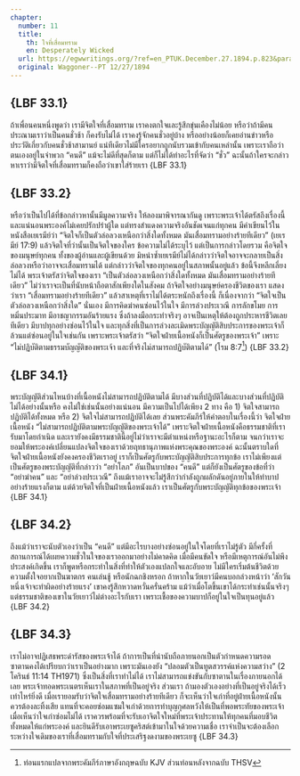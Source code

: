 ```yaml
---
chapter:
  number: 11
  title:
    th: ใจที่เสื่อมทราม
    en: Desperately Wicked
  url: https://egwwritings.org/?ref=en_PTUK.December.27.1894.p.823&para=1518.11426
  original: Waggoner--PT 12/27/1894
---
```


## {LBF 33.1}

ถ้าเพื่อนคนหนึ่งพูดว่า เรามีจิตใจที่เสื่อมทราม เราคงตกใจและรู้สึกขุ่นเคืองไม่น้อย หรือว่าถ้ามีคนประณามเราว่าเป็นคนชั่วช้า ก็คงรับไม่ได้ เราคงรู้จักคนชั่วอยู่บ้าง หรืออย่างน้อยก็เคยอ่านข่าวหรือประวัติเกี่ยวกับคนชั่วช้าสามานย์ แน่ทีเดียวไม่มีใครอยากถูกนับรวมเข้ากับคนเหล่านั้น เพราะเราถือว่าตนเองอยู่ในจำพวก “คนดี” แม้จะไม่ดีที่สุดก็ตาม แต่ก็ไม่ได้ทำอะไรที่จัดว่า “ชั่ว” ฉะนั้นถ้าใครจะกล่าวหาเราว่ามีจิตใจที่เสื่อมทรามก็คงถือว่าเขาใส่ร้ายเรา {LBF 33.1}

## {LBF 33.2}

หรือว่าเป็นไปได้ที่ข้อกล่าวหานั้นมีมูลความจริง ให้ลองมาพิจารณากันดู เพราะพระเจ้าได้ตรัสถึงเรื่องนี้ และแน่นอนพระองค์ไม่เคยปรักปรำผู้ใด แต่ทรงสำแดงความจริงอันชัดเจนแก่ทุกคน มีคำเขียนไว้ในหนังสือเยเรมีย์ว่า “จิตใจก็เป็นตัวล่อลวงเหนือกว่าสิ่งใดทั้งหมด มันเสื่อมทรามอย่างร้ายทีเดียว” (เยเรมีย์ 17:9) แล้วจิตใจที่ว่านั้นเป็นจิตใจของใคร ข้อความไม่ได้ระบุไว้ แต่เป็นการกล่าวโดยรวม คือจิตใจของมนุษย์ทุกคน ทั้งของผู้อ่านและผู้เขียนด้วย มิหนำซ้ำเยเรมีย์ไม่ได้กล่าวว่าจิตใจอาจจะกลายเป็นสิ่งล่อลวงหรือว่าอาจจะเสื่อมทรามได้ แต่กล่าวว่าจิตใจของทุกคนอยู่ในสภาพนั้นอยู่แล้ว ข้อนี้จึงหลีกเลี่ยงไม่ได้ พระเจ้าตรัสว่าจิตใจของเรา “เป็นตัวล่อลวงเหนือกว่าสิ่งใดทั้งหมด มันเสื่อมทรามอย่างร้ายทีเดียว” ไม่ว่าเราจะเป็นที่นับหน้าถือตาสักเพียงใดในสังคม ถ้าจิตใจอย่างมนุษย์ครองชีวิตของเรา แสดงว่าเรา “เสื่อมทรามอย่างร้ายทีเดียว” แล้วสาเหตุที่เราไม่ได้ตระหนักถึงเรื่องนี้ ก็เนื่องจากว่า “จิตใจเป็นตัวล่อลวงเหนือกว่าสิ่งใด” นั่นเอง มีการคิดฆ่าคนซ่อนไว้ในใจ มีการล่วงประเวณี การลักขโมย การหมิ่นประมาท มีอาชญากรรมอันร้ายแรง ซึ่งถ้าลงมือกระทำจริงๆ อาจเป็นเหตุให้ต้องถูกประหารชีวิตเลยทีเดียว มีบาปทุกอย่างซ่อนไว้ในใจ และทุกสิ่งที่เป็นการล่วงละเมิดพระบัญญัติสิบประการของพระเจ้าก็ล้วนแต่ซ่อนอยู่ในใจเช่นกัน เพราะพระเจ้าตรัสว่า “จิตใจฝ่ายเนื้อหนังก็เป็นศัตรูของพระเจ้า” เพราะ “ไม่ปฏิบัติตามธรรมบัญญัติของพระเจ้า และที่จริงไม่สามารถปฏิบัติตามได้” (โรม 8:7[^1]) {LBF 33.2}

[^1]: ท่อนแรกแปลจากพระคัมภีร์ภาษาอังกฤษฉบับ KJV ส่วนท่อนหลังจากฉบับ THSV

## {LBF 34.1}

พระบัญญัติส่วนไหนบ้างที่เนื้อหนังไม่สามารถปฏิบัติตามได้ มีบางส่วนที่ปฏิบัติได้และบางส่วนที่ปฏิบัติไม่ได้อย่างนั้นหรือ คงไม่ใช่เช่นนั้นอย่างแน่นอน มีความเป็นไปได้เพียง 2 ทาง คือ 1) จิตใจสามารถปฏิบัติได้ทั้งหมด หรือ 2) จิตใจไม่สามารถปฏิบัติได้เลย ส่วนพระคัมภีร์ให้คำตอบในเรื่องนี้ว่า จิตใจฝ่ายเนื้อหนัง “ไม่สามารถปฏิบัติตามพระบัญญัติของพระเจ้าได้” เพราะจิตใจฝ่ายเนื้อหนังคือธรรมชาติที่เรารับมาโดยกำเนิด และเรายังคงมีธรรมชาตินี้อยู่ไม่ว่าเราจะมีตำแหน่งหรือฐานะอะไรก็ตาม จนกว่าเราจะยอมให้พระองค์เปลี่ยนแปลงจิตใจของเราด้วยฤทธานุภาพแห่งพระคุณของพระองค์ ฉะนั้นตราบใดที่จิตใจฝ่ายเนื้อหนังยังคงครองชีวิตเราอยู่ เราก็เป็นศัตรูกับพระบัญญัติสิบประการทุกข้อ เราไม่เพียงแต่เป็นศัตรูของพระบัญญัติที่กล่าวว่า “อย่าโลภ” อันเป็นบาปของ “คนดี” แต่ก็ยังเป็นศัตรูของข้อที่ว่า “อย่าฆ่าคน” และ “อย่าล่วงประเวณี” ถึงแม้เราอาจจะไม่รู้สึกว่ากำลังถูกผลักดันอยู่ภายในให้ทำบาปอย่างร้ายแรงก็ตาม แต่ด้วยจิตใจที่เป็นฝ่ายเนื้อหนังแล้ว เราเป็นศัตรูกับพระบัญญัติทุกข้อของพระเจ้า {LBF 34.1}

## {LBF 34.2}

ถึงแม้ว่าเราจะนับตัวเองว่าเป็น “คนดี” แต่มีอะไรบางอย่างซ่อนอยู่ในใจโดยที่เราไม่รู้ตัว มีกี่ครั้งที่สถานการณ์ได้เผยความชั่วในใจของเราออกมาอย่างไม่คาดคิด เมื่อมีคนขัดใจ หรือมีเหตุการณ์อันไม่พึงประสงค์เกิดขึ้น เราก็พูดหรือกระทำในสิ่งที่ทำให้ตัวเองแปลกใจและอับอาย ไม่มีใครเริ่มต้นชีวิตด้วยความตั้งใจอยากเป็นฆาตกร คนเล่นชู้ หรือนักฉกชิงหรอก ถ้าหากในวัยเยาว์มีคนบอกล่วงหน้าว่า ‘สักวันหนึ่งเจ้าจะทำผิดอย่างร้ายแรง’ เขาคงรู้สึกหวาดหวั่นครั่นคร้าม แม้ว่าเมื่อโตขึ้นเขาได้กระทำเช่นนั้นจริงๆ แต่ธรรมชาติของเขาในวัยเยาว์ไม่ต่างอะไรกับเรา เพราะเชื้อของความบาปก็อยู่ในใจเป็นทุนอยู่แล้ว {LBF 34.2}

## {LBF 34.3}

เราไม่อาจปฏิเสธพระดำรัสของพระเจ้าได้ ถ้าการเป็นที่น่านับถือภายนอกเป็นตัวกำหนดความรอด ซาตานคงได้เปรียบกว่าเราเป็นอย่างมาก เพราะมันเองยัง “ปลอมตัวเป็นทูตสวรรค์แห่งความสว่าง” (2 โครินธ์ 11:14 TH1971) ซึ่งเป็นสิ่งที่เราทำไม่ได้ เราไม่สามารถแข่งขันกับซาตานในเรื่องภายนอกได้เลย พระเจ้าทอดพระเนตรเห็นเราในสภาพที่เป็นอยู่จริง ส่วนเรา ถ้ามองตัวเองอย่างที่เป็นอยู่จริงได้เร็วเท่าไหร่ยิ่งดี เมื่อเรายอมรับว่าจิตใจเสื่อมทรามอย่างร้ายทีเดียว ก็จะเห็นว่าใจเก่าที่อยู่ฝ่ายเนื้อหนังนั้นควรต้องละทิ้งเสีย แทนที่จะคอยซ่อมแซมใจเก่าด้วยการทำบุญกุศลหวังให้เป็นที่พอพระทัยของพระเจ้า เมื่อเห็นว่าใจเก่าซ่อมไม่ได้ เราควรพร้อมที่จะรับเอาจิตใจใหม่ที่พระเจ้าประทานให้ทุกคนที่มอบชีวิตทั้งหมดให้แก่พระองค์ และยินดีรับเอาพระเยซูคริสต์เข้ามาในใจด้วยความเชื่อ เราจำเป็นจะต้องเลือกระหว่างใจเดิมของเราที่เสื่อมทรามกับใจที่ประเสริฐงดงามของพระเยซู {LBF 34.3}

